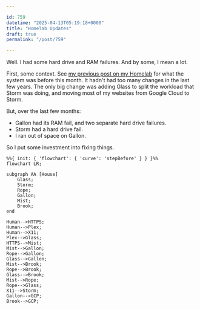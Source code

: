 ```yaml
---

id: 759
datetime: "2025-04-13T05:19:18+0000"
title: "Homelab Updates"
draft: true
permalink: "/post/759"

---
```


Well. I had some hard drive and RAM failures. And by some, I mean a lot.

First, some context. See [my previous post on my Homelab](https://writing.natwelch.com/post/745) for what the system was before this month. It hadn't had too many changes in the last few years. The only big change was adding Glass to split the workload that Storm was doing, and moving most of my websites from Google Cloud to Storm.

But, over the last few months:

 - Gallon had its RAM fail, and two separate hard drive failures.
 - Storm had a hard drive fail.
 - I ran out of space on Gallon.

So I put some investment into fixing things.

```mermaid
%%{ init: { 'flowchart': { 'curve': 'stepBefore' } } }%%
flowchart LR;

subgraph AA [House]
    Glass;
    Storm;
    Rope;
    Gallon;
    Mist;
    Brook;
end

Human-->HTTPS;
Human-->Plex;
Human-->X11;
Plex-->Glass;
HTTPS-->Mist;
Mist-->Gallon;
Rope-->Gallon;
Glass-->Gallon;
Mist-->Brook;
Rope-->Brook;
Glass-->Brook;
Mist-->Rope;
Rope-->Glass;
X11-->Storm;
Gallon-->GCP;
Brook-->GCP;
```
